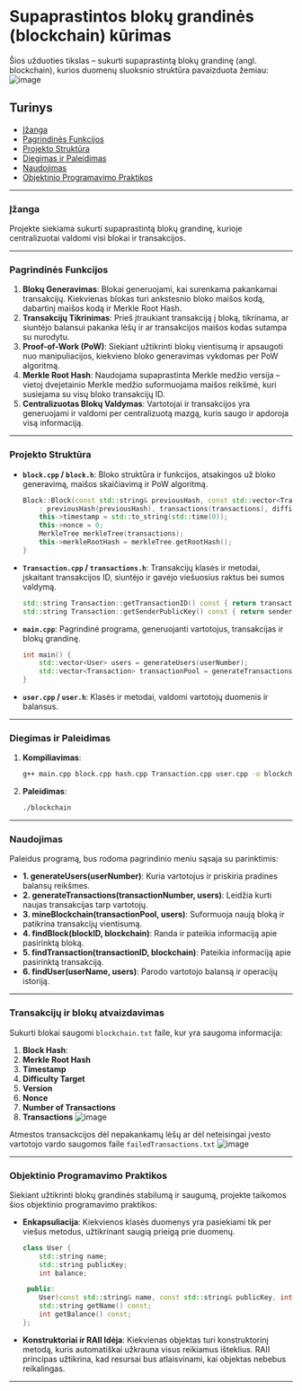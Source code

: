 # Supaprastintos blokų grandinės (blockchain) kūrimas

Šios užduoties tikslas – sukurti supaprastintą blokų grandinę (angl. blockchain), kurios duomenų sluoksnio struktūra pavaizduota žemiau:
![image](https://github.com/user-attachments/assets/7a5c5534-75df-4f36-a55e-9321f404bb1a)

## Turinys

-   [Įžanga](#Įžanga)
-   [Pagrindinės Funkcijos](#Pagrindinės-Funkcijos)
-   [Projekto Struktūra](#Projekto-Struktūra)
-   [Diegimas ir Paleidimas](#Diegimas-ir-Paleidimas)
-   [Naudojimas](#Naudojimas)
-   [Objektinio Programavimo Praktikos](#Objektinio-Programavimo-Praktikos)

---

### Įžanga

Projekte siekiama sukurti supaprastintą blokų grandinę, kurioje centralizuotai valdomi visi blokai ir transakcijos.

---

### Pagrindinės Funkcijos

1. **Blokų Generavimas**: Blokai generuojami, kai surenkama pakankamai transakcijų. Kiekvienas blokas turi ankstesnio bloko maišos kodą, dabartinį maišos kodą ir Merkle Root Hash.
2. **Transakcijų Tikrinimas**: Prieš įtraukiant transakciją į bloką, tikrinama, ar siuntėjo balansui pakanka lėšų ir ar transakcijos maišos kodas sutampa su nurodytu.
3. **Proof-of-Work (PoW)**: Siekiant užtikrinti blokų vientisumą ir apsaugoti nuo manipuliacijos, kiekvieno bloko generavimas vykdomas per PoW algoritmą.
4. **Merkle Root Hash**: Naudojama supaprastinta Merkle medžio versija – vietoj dvejetainio Merkle medžio suformuojama maišos reikšmė, kuri susiejama su visų bloko transakcijų ID.
5. **Centralizuotas Blokų Valdymas**: Vartotojai ir transakcijos yra generuojami ir valdomi per centralizuotą mazgą, kuris saugo ir apdoroja visą informaciją.

---

### Projekto Struktūra

-   **`block.cpp` / `block.h`**: Bloko struktūra ir funkcijos, atsakingos už bloko generavimą, maišos skaičiavimą ir PoW algoritmą.

    ```cpp
    Block::Block(const std::string& previousHash, const std::vector<Transaction>& transactions, int difficultyTarget)
        : previousHash(previousHash), transactions(transactions), difficultyTarget(difficultyTarget) {
        this->timestamp = std::to_string(std::time(0));
        this->nonce = 0;
        MerkleTree merkleTree(transactions);
        this->merkleRootHash = merkleTree.getRootHash();
    }
    ```

-   **`Transaction.cpp` / `transactions.h`**: Transakcijų klasės ir metodai, įskaitant transakcijos ID, siuntėjo ir gavėjo viešuosius raktus bei sumos valdymą.

    ```cpp
    std::string Transaction::getTransactionID() const { return transactionID; }
    std::string Transaction::getSenderPublicKey() const { return senderPublicKey; }
    ```

-   **`main.cpp`**: Pagrindinė programa, generuojanti vartotojus, transakcijas ir blokų grandinę.

    ```cpp
    int main() {
        std::vector<User> users = generateUsers(userNumber);
        std::vector<Transaction> transactionPool = generateTransactions(transactionNumber, users);
    }
    ```

-   **`user.cpp` / `user.h`**: Klasės ir metodai, valdomi vartotojų duomenis ir balansus.

---

### Diegimas ir Paleidimas

1. **Kompiliavimas**:

    ```bash
    g++ main.cpp block.cpp hash.cpp Transaction.cpp user.cpp -o blockchain
    ```

2. **Paleidimas**:
    ```bash
    ./blockchain
    ```

---

### Naudojimas

Paleidus programą, bus rodoma pagrindinio meniu sąsaja su parinktimis:

-   **1. generateUsers(userNumber)**: Kuria vartotojus ir priskiria pradines balansų reikšmes.
-   **2. generateTransactions(transactionNumber, users)**: Leidžia kurti naujas transakcijas tarp vartotojų.
-   **3. mineBlockchain(transactionPool, users)**: Suformuoja naują bloką ir patikrina transakcijų vientisumą.
-   **4. findBlock(blockID, blockchain)**: Randa ir pateikia informaciją apie pasirinktą bloką.
-   **5. findTransaction(transactionID, blockchain)**: Pateikia informaciją apie pasirinktą transakciją.
-   **6. findUser(userName, users)**: Parodo vartotojo balansą ir operacijų istoriją.

---

### Transakcijų ir blokų atvaizdavimas

Sukurti blokai saugomi `blockchain.txt` faile, kur yra saugoma informacija:

1. **Block Hash**:
2. **Merkle Root Hash**
3. **Timestamp**
4. **Difficulty Target**
5. **Version**
6. **Nonce**
7. **Number of Transactions**
8. **Transactions**
![image](https://github.com/user-attachments/assets/f57d6713-6d5f-4b42-be04-e5f58e0fb516)

Atmestos transackcijos dėl nepakankamų lėšų ar dėl neteisingai įvesto vartotojo vardo saugomos faile `failedTransactions.txt`
![image](https://github.com/user-attachments/assets/6c7306a1-b3c4-41d8-aadb-d12ea3b7fb43)


---

### Objektinio Programavimo Praktikos

Siekiant užtikrinti blokų grandinės stabilumą ir saugumą, projekte taikomos šios objektinio programavimo praktikos:

-   **Enkapsuliacija**: Kiekvienos klasės duomenys yra pasiekiami tik per viešus metodus, užtikrinant saugią prieigą prie duomenų.

    ```cpp
    class User {
        std::string name;
        std::string publicKey;
        int balance;

     public:
        User(const std::string& name, const std::string& publicKey, int balance);
        std::string getName() const;
        int getBalance() const;
    };
    ```

-   **Konstruktoriai ir RAII Idėja**: Kiekvienas objektas turi konstruktorinį metodą, kuris automatiškai užkrauna visus reikiamus išteklius. RAII principas užtikrina, kad resursai bus atlaisvinami, kai objektas nebebus reikalingas.

---
